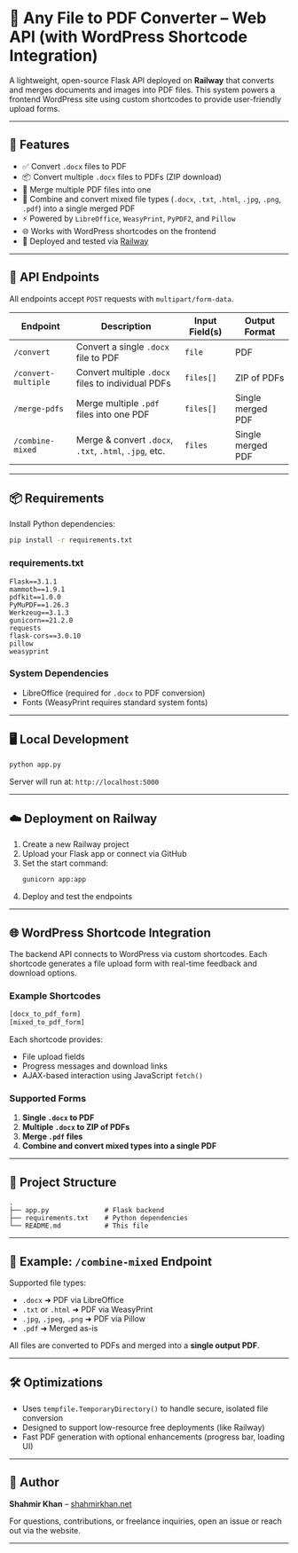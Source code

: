 
# 📄 Any File to PDF Converter – Web API (with WordPress Shortcode Integration)

A lightweight, open-source Flask API deployed on **Railway** that converts and merges documents and images into PDF files. This system powers a frontend WordPress site using custom shortcodes to provide user-friendly upload forms.

---

## 🚀 Features

- ✅ Convert `.docx` files to PDF  
- 📦 Convert multiple `.docx` files to PDFs (ZIP download)  
- 🔗 Merge multiple PDF files into one  
- 🧷 Combine and convert mixed file types (`.docx`, `.txt`, `.html`, `.jpg`, `.png`, `.pdf`) into a single merged PDF  
- ⚡ Powered by `LibreOffice`, `WeasyPrint`, `PyPDF2`, and `Pillow`  
- 🌐 Works with WordPress shortcodes on the frontend  
- 🎯 Deployed and tested via [Railway](https://railway.app/)  

---

## 📡 API Endpoints

All endpoints accept `POST` requests with `multipart/form-data`.

| Endpoint             | Description                                             | Input Field(s)       | Output Format        |
|----------------------|---------------------------------------------------------|----------------------|----------------------|
| `/convert`           | Convert a single `.docx` file to PDF                   | `file`               | PDF                  |
| `/convert-multiple`  | Convert multiple `.docx` files to individual PDFs      | `files[]`            | ZIP of PDFs          |
| `/merge-pdfs`        | Merge multiple `.pdf` files into one PDF              | `files[]`            | Single merged PDF    |
| `/combine-mixed`     | Merge & convert `.docx`, `.txt`, `.html`, `.jpg`, etc. | `files`              | Single merged PDF    |

---

## 📦 Requirements

Install Python dependencies:

```bash
pip install -r requirements.txt
```

### requirements.txt

```
Flask==3.1.1
mammoth==1.9.1
pdfkit==1.0.0
PyMuPDF==1.26.3
Werkzeug==3.1.3
gunicorn==21.2.0
requests
flask-cors==3.0.10
pillow
weasyprint
```

### System Dependencies

- LibreOffice (required for `.docx` to PDF conversion)  
- Fonts (WeasyPrint requires standard system fonts)

---

## 🖥️ Local Development

```bash
python app.py
```

Server will run at: `http://localhost:5000`

---

## ☁️ Deployment on Railway

1. Create a new Railway project  
2. Upload your Flask app or connect via GitHub  
3. Set the start command:
   ```bash
   gunicorn app:app
   ```
4. Deploy and test the endpoints

---

## 🌐 WordPress Shortcode Integration

The backend API connects to WordPress via custom shortcodes. Each shortcode generates a file upload form with real-time feedback and download options.

### Example Shortcodes

```php
[docx_to_pdf_form]
[mixed_to_pdf_form]
```

Each shortcode provides:
- File upload fields  
- Progress messages and download links  
- AJAX-based interaction using JavaScript `fetch()`  

### Supported Forms

1. **Single `.docx` to PDF**
2. **Multiple `.docx` to ZIP of PDFs**
3. **Merge `.pdf` files**
4. **Combine and convert mixed types into a single PDF**

---

## 📂 Project Structure

```
.
├── app.py              # Flask backend
├── requirements.txt    # Python dependencies
└── README.md           # This file
```

---

## 🧪 Example: `/combine-mixed` Endpoint

Supported file types:
- `.docx` ➜ PDF via LibreOffice
- `.txt` or `.html` ➜ PDF via WeasyPrint
- `.jpg`, `.jpeg`, `.png` ➜ PDF via Pillow
- `.pdf` ➜ Merged as-is

All files are converted to PDFs and merged into a **single output PDF**.

---

## 🛠️ Optimizations

- Uses `tempfile.TemporaryDirectory()` to handle secure, isolated file conversion
- Designed to support low-resource free deployments (like Railway)
- Fast PDF generation with optional enhancements (progress bar, loading UI)

---

## 👤 Author

**Shahmir Khan** – [shahmirkhan.net](https://shahmirkhan.net)

For questions, contributions, or freelance inquiries, open an issue or reach out via the website.

---
